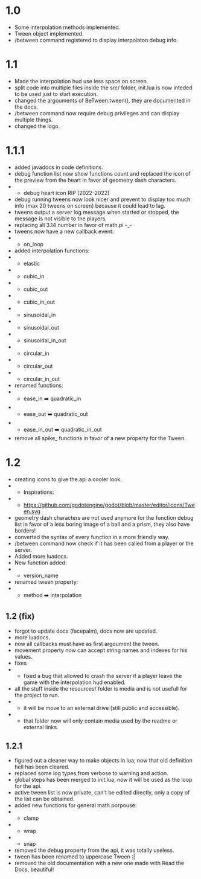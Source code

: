 
# 1.0

- Some interpolation methods implemented.
- Tween object implemented.
- /between command registered to display interpolaton debug info.

# 1.1

- Made the interpolation hud use less space on screen.
- split code into multiple files inside the src/ folder, init.lua is now inteded to be used just to start execution.
- changed the argouments of BeTween.tween(), they are documented in the docs.
- /between command now require debug privileges and can display multiple things.
- changed the logo.


# 1.1.1

- added javadocs in code definitions.
- debug function list now show functions count and replaced the icon of the preview from the heart in favor of geometry dash characters.
- - debug heart icon RIP (2022-2022)
- debug running tweens now look nicer and prevent to display too much info (max 20 tweens on screen) because it could lead to lag.
- tweens output a server log message when started or stopped, the message is not visible to the players.
- replacing all 3.14 number in favor of math.pi -_-
- tweens now have a new callback event:
- - on_loop
- added interpolation functions:
- - elastic
- - cubic_in
- - cubic_out
- - cubic_in_out
- - sinusoidal_in
- - sinusoidal_out
- - sinusoidal_in_out
- - circular_in
- - circular_out
- - circular_in_out
- renamed functions:
- - ease_in				➡️ quadratic_in
- - ease_out			➡️ quadratic_out
- - ease_in_out			➡️ quadratic_in_out
- remove all spike_ functions in favor of a new property for the Tween.


# 1.2

- creating icons to give the api a cooler look.
- - Inspirations:
- - https://github.com/godotengine/godot/blob/master/editor/icons/Tween.svg
- geometry dash characters are not used anymore for the function debug list in favor of a less boring image of a ball and a prism, they also have borders!
- converted the syntax of every function in a more friendly way.
- /between command now check if it has been called from a player or the server.
- Added more luadocs.
- New function added:
- - version_name
- renamed tween property:
- - method	➡️ interpolation


## 1.2 (fix)


- forgot to update docs (facepalm), docs now are updated.
- more luadocs.
- now all callbacks must have as first argoument the tween.
- movement property now can accept string names and indexes for his values.
- fixes
- - fixed a bug that allowed to crash the server if a player leave the game with the interpolation hud enabled.
- all the stuff inside the resources/ folder is media and is not usefull for the project to run.
- - it will be move to an external drive (still public and accessible).
- - that folder now will only contain media used by the readme or external links.


## 1.2.1


- figured out a cleaner way to make objects in lua, now that old definition hell has been cleared.
- replaced some log types from verbose to warning and action.
- global steps has been merged to init.lua, now it will be used as the loop for the api.
- active tween list is now private, can't be edited directly, only a copy of the list can be obtained.
- added new functions for general math porpouse:
- - clamp
- - wrap
- - snap
- removed the debug property from the api, it was totally useless.
- tween has been renamed to uppercase Tween :|
- removed the old documentation with a new one made with Read the Docs, beautiful!

